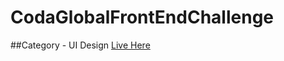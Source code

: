 # CodaGlobalFrontEndChallenge
##Category - UI Design
[Live Here](https://siddharth-tumre.github.io/CodaGlobalFrontEndChallenge/)

